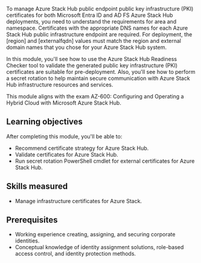 To manage Azure Stack Hub public endpoint public key infrastructure (PKI) certificates for both Microsoft Entra ID and AD FS Azure Stack Hub deployments, you need to understand the requirements for area and namespace. Certificates with the appropriate DNS names for each Azure Stack Hub public infrastructure endpoint are required. For deployment, the \[region\] and \[externalfqdn\] values must match the region and external domain names that you chose for your Azure Stack Hub system.

In this module, you'll see how to use the Azure Stack Hub Readiness Checker tool to validate the generated public key infrastructure (PKI) certificates are suitable for pre-deployment. Also, you'll see how to perform a secret rotation to help maintain secure communication with Azure Stack Hub infrastructure resources and services.

This module aligns with the exam AZ-600: Configuring and Operating a Hybrid Cloud with Microsoft Azure Stack Hub.

## Learning objectives

After completing this module, you'll be able to:

 -  Recommend certificate strategy for Azure Stack Hub.
 -  Validate certificates for Azure Stack Hub.
 -  Run secret rotation PowerShell cmdlet for external certificates for Azure Stack Hub.

## Skills measured

 -  Manage infrastructure certificates for Azure Stack.

## Prerequisites

 -  Working experience creating, assigning, and securing corporate identities.
 -  Conceptual knowledge of identity assignment solutions, role-based access control, and identity protection methods.
